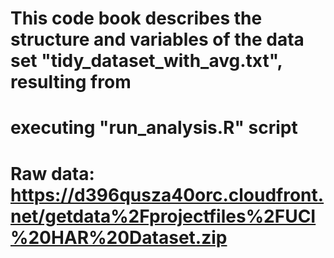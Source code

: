 
# This code book describes the structure and variables of the data set "tidy_dataset_with_avg.txt", resulting from 
# executing "run_analysis.R" script

# Raw data: https://d396qusza40orc.cloudfront.net/getdata%2Fprojectfiles%2FUCI%20HAR%20Dataset.zip 


